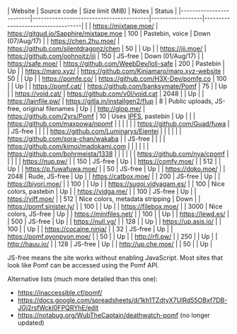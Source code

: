 | Website                 | Source code                             | Size limit (MiB) | Notes                             | Status |
|-------------------------|-----------------------------------------|------------------|-----------------------------------| |
| https://mixtape.moe/    | https://gitgud.io/Sapphire/mixtape.moe  | 100              | Pastebin, voice                   | Down (07/Aug/17) |
| https://chen.2hu.moe/   | https://github.com/silentdragonz/chen   | 50               |                                   | Up |
| https://jii.moe/        | https://github.com/oohnoitz/jii         | 150              | JS-free                           | Down (01/Aug/17) |
| https://safe.moe/       | https://github.com/WeebDev/loli-safe    | 200              | Pastebin                          | Up |
| https://maro.xyz/       | https://github.com/Kiniamaro/maro.xyz-website | 50         |                                   | Up |
| https://pomfe.co/       | https://github.com/H3X-Dev/pomfe.co     | 100              |                                   | Up |
| https://pomf.cat/       | https://github.com/banksymate/Pomf      | 75               |                                   | Up |
| https://void.cat/       | https://github.com/v0l/void.cat         | 2048             |                                   | Up |
| https://lainfile.pw/    | https://gitla.in/installgen2/flup       | 8                | Public uploads, JS-free, original filenames | Up |
| http://glop.me/         | https://github.com/2yrs/Pomf            | 10               | Uses [IPFS][0], pastebin          | Up |
|                         | https://github.com/maxpowa/npomf        |                  |                                   | |
|                         | https://github.com/Guad/fuwa            |                  | JS-free                           | |
|                         | https://github.com/Luminarys/Eientei    |                  |                                   | |
|                         | https://github.com/sora-chan/wakaba     |                  | JS-free                           | |
|                         | https://github.com/kimoi/madokami.com   |                  |                                   | |
|                         | https://github.com/bohrmeista/1338      |                  |                                   | |
|                         | https://github.com/nya/cpomf            |                  |                                   | |
| https://nup.pw/         |                                         | 150              | JS-free                           | Up |
| https://comfy.moe/      |                                         | 512              |                                   | Up |
| https://p.fuwafuwa.moe/ |                                         | 50               | JS-free                           | Up |
| https://doko.moe/       |                                         | 2048             | Rude, JS-free                     | Up |
| https://catbox.moe/     |                                         | 200              | JS-free                           | Up |
| https://biyori.moe/     |                                         | 100              |                                   | Up |
| https://sugoi.vidyagam.es/ |                                      | 100              | Nice colors, pastebin             | Up |
| https://vidga.me/       |                                         | 100              | JS-free                           | Up |
| https://yiff.moe/       |                                         | 512              | Nice colors, metadata stripping   | Down |
| https://pomf.sinister.ly/ |                                       | 100              |                                   | Up |
| https://filebox.moe/    |                                         | 3000             | Nice colors, JS-free              | Up |
| https://minifiles.net/  |                                         | 100              |                                   | Up |
| https://lewd.es/        |                                         | 500              | JS-free                           | Up |
| https://null.vg/        |                                         | 128              |                                   | Up |
| https://up.asis.io/     |                                         | 100              |                                   | Up |
| https://cocaine.ninja/  |                                         | 32               | JS-free                           | Up |
| https://pomf.pyonpyon.moe/ |                                      | 50               |                                   | Up |
| http://rfl.pw/          |                                         | 250              |                                   | Up |
| http://hauu.io/         |                                         | 128              | JS-free                           | Up |
| http://up.che.moe/      |                                         | 50               |                                   | Up |


JS-free means the site works without enabling JavaScript. Most sites that look like Pomf can be accessed
using the Pomf API.

Alternative lists (much more detailed than this one):
 - https://inaccessible.cf/pomf/
 - https://docs.google.com/spreadsheets/d/1kh1TZdtyX7UlRd55OBxf7DB-JGj2rsfWckI0FPQRYhE/edit
 - https://notabug.org/WubTheCaptain/deathwatch-pomf (no longer updated)

[0]: http://ipfs.io/
